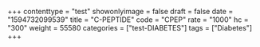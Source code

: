 +++
contenttype = "test"
showonlyimage = false
draft = false
date = "1594732099539"
title = "C-PEPTIDE"
code = "CPEP"
rate = "1000"
hc = "300"
weight = 55580
categories = ["test-DIABETES"]
tags = ["Diabetes"]
+++

